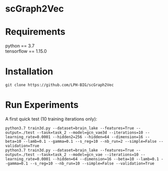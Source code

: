 # scGraph2Vec

# Requirements
python == 3.7  
tensorflow == 1.15.0

# Installation
```
git clone https://github.com/LPH-BIG/scGraph2Vec
```

# Run Experiments
A first quick test (10 training iterations only):
```
python3.7 train3d.py --dataset=brain_lake --features=True --output=./test --task=task_2 --model=gcn_vae3d --iterations=10 --learning_rate=0.0001 --hidden2=256 --hidden=64 --dimension=16 --beta=10 --lamb=0.1 --gamma=0.1 --s_reg=10 --nb_run=2 --simple=False --validation=True
python3.7 train3d.py --dataset=brain_lake --features=True --output=./test --task=task_2 --model=gcn_vae --iterations=10 --learning_rate=0.0001 --hidden=64 --dimension=16 --beta=10 --lamb=0.1 --gamma=0.1 --s_reg=10 --nb_run=10 --simple=False --validation=True
```
